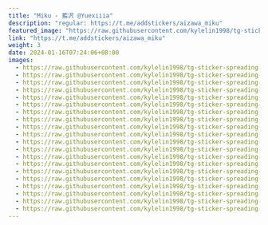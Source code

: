 ```yaml
---
title: "Miku - 藍沢 @Yuexiiia"
description: "regular: https://t.me/addstickers/aizawa_miku"
featured_image: "https://raw.githubusercontent.com/kylelin1998/tg-sticker-spreading-worldwide-images/main/img/a1597962-7512-4566-8d45-de7111cf15c7.jpg"
link: "https://t.me/addstickers/aizawa_miku"
weight: 3
date: 2024-01-16T07:24:06+08:00
images:
  - https://raw.githubusercontent.com/kylelin1998/tg-sticker-spreading-worldwide-images/main/img/a1597962-7512-4566-8d45-de7111cf15c7.jpg
  - https://raw.githubusercontent.com/kylelin1998/tg-sticker-spreading-worldwide-images/main/img/78238070-25fc-49fc-8da1-f979aaa78a93.jpg
  - https://raw.githubusercontent.com/kylelin1998/tg-sticker-spreading-worldwide-images/main/img/e434dc6c-fb2d-407b-9dc5-19e063f5d0bd.jpg
  - https://raw.githubusercontent.com/kylelin1998/tg-sticker-spreading-worldwide-images/main/img/e56a136b-b432-4f28-952c-df45d45906c2.jpg
  - https://raw.githubusercontent.com/kylelin1998/tg-sticker-spreading-worldwide-images/main/img/d1eedeb4-2de4-44e1-8a05-03af1194de79.jpg
  - https://raw.githubusercontent.com/kylelin1998/tg-sticker-spreading-worldwide-images/main/img/918f6603-b7d0-4f70-a6f6-eb0076ad93d5.jpg
  - https://raw.githubusercontent.com/kylelin1998/tg-sticker-spreading-worldwide-images/main/img/efb8baac-4c31-42fd-a484-88fe9afecc18.jpg
  - https://raw.githubusercontent.com/kylelin1998/tg-sticker-spreading-worldwide-images/main/img/547ebcd9-c8f5-4214-bb5d-8bc57515976c.jpg
  - https://raw.githubusercontent.com/kylelin1998/tg-sticker-spreading-worldwide-images/main/img/4326b3f1-6d48-442e-b376-f900525b3fc8.jpg
  - https://raw.githubusercontent.com/kylelin1998/tg-sticker-spreading-worldwide-images/main/img/2941ded3-4d78-47fd-9a24-183ef4e5b67e.jpg
  - https://raw.githubusercontent.com/kylelin1998/tg-sticker-spreading-worldwide-images/main/img/887bbec9-adad-4c75-a269-2c18b840b8d2.jpg
  - https://raw.githubusercontent.com/kylelin1998/tg-sticker-spreading-worldwide-images/main/img/9f72ae3c-0d7a-4c65-8664-ff1bec7caf34.jpg
  - https://raw.githubusercontent.com/kylelin1998/tg-sticker-spreading-worldwide-images/main/img/57aa8f65-eefd-40c9-a805-1f5f1a4ae73d.jpg
  - https://raw.githubusercontent.com/kylelin1998/tg-sticker-spreading-worldwide-images/main/img/729262ab-a1ee-4ee0-ae28-974a49d019f8.jpg
  - https://raw.githubusercontent.com/kylelin1998/tg-sticker-spreading-worldwide-images/main/img/23078644-ea02-4f85-b5d3-897a4ae8629e.jpg
  - https://raw.githubusercontent.com/kylelin1998/tg-sticker-spreading-worldwide-images/main/img/787a4dc2-16f4-4ceb-92d7-94d6b50a890a.jpg
  - https://raw.githubusercontent.com/kylelin1998/tg-sticker-spreading-worldwide-images/main/img/196d6879-8a79-4c83-8436-9c2e76c00b50.jpg
  - https://raw.githubusercontent.com/kylelin1998/tg-sticker-spreading-worldwide-images/main/img/930b97ab-d774-4572-9914-d2c967e9d0bc.jpg
  - https://raw.githubusercontent.com/kylelin1998/tg-sticker-spreading-worldwide-images/main/img/306d0943-0cfe-4ab0-aef1-7320dbd8eb2e.jpg
  - https://raw.githubusercontent.com/kylelin1998/tg-sticker-spreading-worldwide-images/main/img/9f3fc737-94ee-4a03-b991-2e298f491256.jpg
---
```

